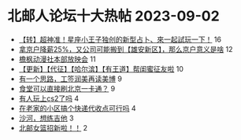 # 北邮人论坛十大热帖 2023-09-02

- [【转】超神准！星座小王子独创的新型占卜、來一起試玩一下！](https://bbs.byr.cn/article/Constellations/326533) 16
- [拿京户降薪25%，又公司可能搬到【雄安新区】，那么京户意义是啥](https://bbs.byr.cn/article/WorkLife/1204448) 12
- [檐枫动漫社本部放映会](https://bbs.byr.cn/article/Comic/632968) 11
- [【更新】【代征】【哈尔滨】【有王道】帮闺蜜征友啦](https://bbs.byr.cn/article/Friends/2044701) 10
- [有一个思路，工签润美再读美博](https://bbs.byr.cn/article/GoAbroad/393977) 9
- [食堂可以直接刷北京一卡通？](https://bbs.byr.cn/article/Picture/3348422) 9
- [有人玩上cs2了吗](https://bbs.byr.cn/article/CStrike/96037) 4
- [在老家的小区搞个快递代收点可行吗](https://bbs.byr.cn/article/Talking/6399603) 4
- [沙河，想练吉他](https://bbs.byr.cn/article/Guitar/154596) 3
- [北邮女篮招新啦！！](https://bbs.byr.cn/article/Basketball/613097) 2


